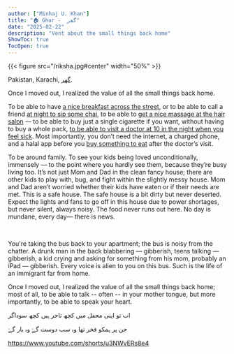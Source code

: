 ```yaml
---
author: ["Minhaj U. Khan"]
title: "🏠 Ghar -  گھر"
date: "2025-02-22"
description: "Vent about the small things back home"
ShowToc: true
TocOpen: true
---
```



{{< figure src="/riksha.jpg#center"  width="50%" >}}


Pakistan, Karachi, [گھر](https://dictionary.cambridge.org/dictionary/english-urdu/home).

Once I moved out, I realized the value of all the small things back home.

To be able to have [a nice breakfast across the street](https://en.wikipedia.org/wiki/Paratha#/media/File:Parathas_being_made.jpg), or to be able to call a friend [at night to sip some chai](https://www.pinterest.com/pin/973833119481354184/), to be able to [get a nice massage at the hair salon](https://pakistaniat.com/2008/06/03/naai/) — to be able to buy just a single cigarette if you want, without having to buy a whole pack, [to be able to visit a doctor at 10 in the night when you feel sick](https://www.google.com/maps/place/Shamsi+Hospital/@24.8795673,67.1711667,3a,75y/data=!3m8!1e2!3m6!1sAF1QipMkYsmw8I7fHyEsAsBORA5J4XF3j4-cb5XT4nqm!2e10!3e12!6shttps:%2F%2Flh5.googleusercontent.com%2Fp%2FAF1QipMkYsmw8I7fHyEsAsBORA5J4XF3j4-cb5XT4nqm%3Dw203-h270-k-no!7i2448!8i3264!4m7!3m6!1s0x3eb339f3de078409:0x3aedc7f2a79d07aa!8m2!3d24.8795673!4d67.1711667!10e5!16s%2Fg%2F1v2dz_12?entry=ttu&g_ep=EgoyMDI1MDIxOS4xIKXMDSoASAFQAw%3D%3D). Most importantly, you don’t need the internet, a charged phone, and a halal app before you [buy something to eat](https://www.youtube.com/shorts/AVQHnX-vmOQ) after the doctor’s visit.

To be around family. To see your kids being loved unconditionally, immensely — to the point where you hardly see them, because they’re busy living too. It’s not just Mom and Dad in the clean fancy house; there are other kids to play with, bug, and fight within the slightly messy house. Mom and Dad aren’t worried whether their kids have eaten or if their needs are met. This is a safe house. The safe house is a bit dirty but never deserted. Expect the lights and fans to go off in this house due to power shortages, but never silent, always noisy. The food never runs out here. No day is mundane, every day— there is news.


<br/>

You're taking the bus back to your apartment; the bus is noisy from the chatter. A drunk man in the back blabbering — gibberish, teens talking — gibberish, a kid crying and asking for something from his mom, probably an iPad — gibberish. Every voice is alien to you on this bus. Such is the life of an immigrant far from home.

Once I moved out, I realized the value of all the small things back home; most of all, to be able to talk -- often -- in your mother tongue, but more importantly, to be able to speak your heart.

اب تو اپنی محفل میں کچھ تاجر ہیں کچھ سوداگر

جن پر ہمکو فخر تھا وہ سب دوست گۓ وہ یار گۓ

https://www.youtube.com/shorts/u3NWvERs8e4